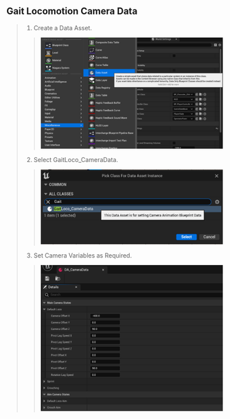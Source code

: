 ## Gait Locomotion Camera Data
>
> 1. Create a Data Asset.
>> ![](/Assets/Images/Documentation/Camera/GaitLoco_CameraData/CreateDataAsset.png#small-image)
>
> 2. Select GaitLoco_CameraData.
>> ![](/Assets/Images/Documentation/Camera/GaitLoco_CameraData/CameraDataType.png#small-image)
>
> 3. Set Camera Variables as Required.
>> ![](/Assets/Images/Documentation/Camera/GaitLoco_CameraData/CameraData.png#small-image)
